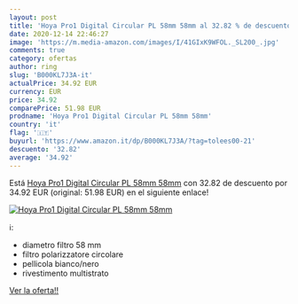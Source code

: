```yaml
---
layout: post
title: 'Hoya Pro1 Digital Circular PL 58mm 58mm al 32.82 % de descuento'
date: 2020-12-14 22:46:27
image: 'https://m.media-amazon.com/images/I/41GIxK9WFOL._SL200_.jpg'
comments: true
category: ofertas
author: ring
slug: 'B000KL7J3A-it'
actualPrice: 34.92 EUR
currency: EUR
price: 34.92
comparePrice: 51.98 EUR
prodname: 'Hoya Pro1 Digital Circular PL 58mm 58mm'
country: 'it'
flag: '🇮🇹'
buyurl: 'https://www.amazon.it/dp/B000KL7J3A/?tag=tolees00-21'
descuento: '32.82'
average: '34.92'
---
```


Está [Hoya Pro1 Digital Circular PL 58mm 58mm](https://www.amazon.it/dp/B000KL7J3A/?tag=tolees00-21) con 32.82 de descuento por 34.92 EUR (original: 51.98 EUR) en el siguiente enlace!

[![Hoya Pro1 Digital Circular PL 58mm 58mm](https://m.media-amazon.com/images/I/41GIxK9WFOL._SL200_.jpg)](https://www.amazon.it/dp/B000KL7J3A/?tag=tolees00-21)

ℹ️:

- diametro filtro 58 mm
- filtro polarizzatore circolare
- pellicola bianco/nero
- rivestimento multistrato

[Ver la oferta!!](https://www.amazon.it/dp/B000KL7J3A/?tag=tolees00-21)
